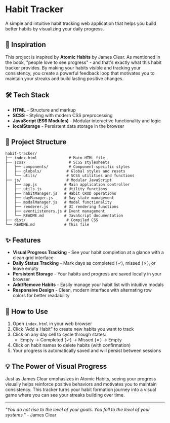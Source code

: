 # Habit Tracker

A simple and intuitive habit tracking web application that helps you build better habits by visualizing your daily progress.

## 🌟 Inspiration

This project is inspired by **Atomic Habits** by James Clear. As mentioned in the book, "people love to see progress" - and that's exactly what this habit tracker provides. By making your habits visible and tracking your consistency, you create a powerful feedback loop that motivates you to maintain your streaks and build lasting positive changes.

## 🛠️ Tech Stack

- **HTML** - Structure and markup
- **SCSS** - Styling with modern CSS preprocessing  
- **JavaScript (ES6 Modules)** - Modular interactive functionality and logic
- **localStorage** - Persistent data storage in the browser

## 📁 Project Structure

```
habit-tracker/
├── index.html              # Main HTML file
├── scss/                   # SCSS stylesheets
│   ├── components/         # Component-specific styles
│   ├── globals/           # Global styles and resets  
│   └── utils/             # SCSS utilities and functions
├── js/                    # Modular JavaScript
│   ├── app.js            # Main application controller
│   ├── utils.js          # Utility functions
│   ├── habitManager.js   # Habit CRUD operations
│   ├── dayManager.js     # Day state management
│   ├── modalManager.js   # Modal functionality
│   ├── renderer.js       # UI rendering functions
│   ├── eventListeners.js # Event management
│   └── README.md         # JavaScript documentation
├── dist/                  # Compiled CSS
└── README.md             # This file
```

## ✨ Features

- **Visual Progress Tracking** - See your habit completion at a glance with a clean grid interface
- **Daily Status Tracking** - Mark days as completed (✓), missed (✗), or leave empty
- **Persistent Storage** - Your habits and progress are saved locally in your browser
- **Add/Remove Habits** - Easily manage your habit list with intuitive modals
- **Responsive Design** - Clean, modern interface with alternating row colors for better readability

## 🚀 How to Use

1. Open `index.html` in your web browser
2. Click "Add a Habit" to create new habits you want to track
3. Click on any day cell to cycle through states:
   - Empty → Completed (✓) → Missed (✗) → Empty
4. Click on habit names to delete habits (with confirmation)
5. Your progress is automatically saved and will persist between sessions

## 💡 The Power of Visual Progress

Just as James Clear emphasizes in Atomic Habits, seeing your progress visually helps reinforce positive behaviors and motivates you to maintain consistency. This tracker turns your habit formation journey into a visual game where you can see your streaks building over time.

---

*"You do not rise to the level of your goals. You fall to the level of your systems."* - James Clear
